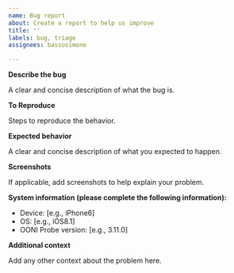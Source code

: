 ```yaml
---
name: Bug report
about: Create a report to help us improve
title: ''
labels: bug, triage
assignees: bassosimone

---
```


**Describe the bug**

A clear and concise description of what the bug is.

**To Reproduce**

Steps to reproduce the behavior.

**Expected behavior**

A clear and concise description of what you expected to happen.

**Screenshots**

If applicable, add screenshots to help explain your problem.

**System information (please complete the following information):**

- Device: [e.g., iPhone6]
 - OS: [e.g., iOS8.1]
 - OONI Probe version: [e.g., 3.11.0]

**Additional context**

Add any other context about the problem here.
